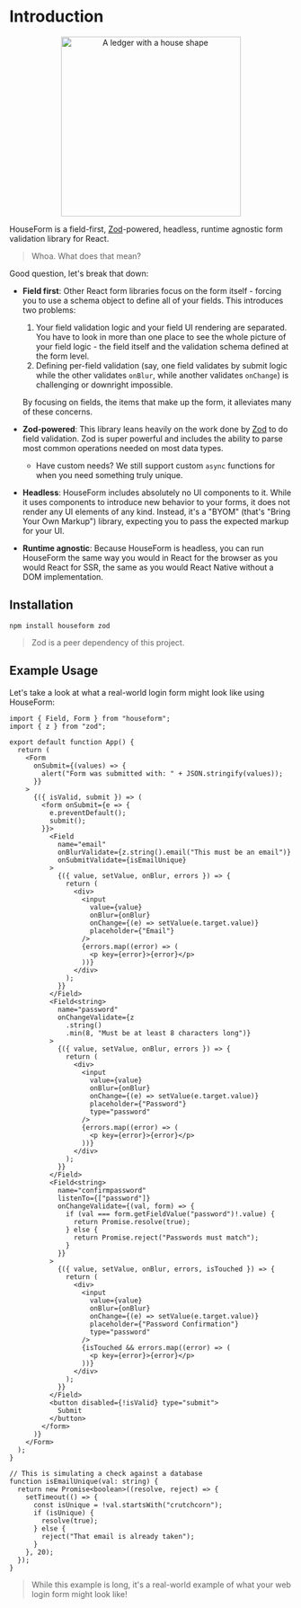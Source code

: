 # Introduction

<div align="center">

<img
height="320"
width="320"
alt="A ledger with a house shape"
src="/logo.svg"
/>

</div>

HouseForm is a field-first, [Zod](https://github.com/colinhacks/zod)-powered, headless, runtime agnostic form validation library for React.

> Whoa. What does that mean?

Good question, let's break that down:

- **Field first**: Other React form libraries focus on the form itself - forcing you to use a schema object to define all of your fields. This introduces two problems:

  1) Your field validation logic and your field UI rendering are separated. You have to look in more than one place to see the whole picture of your field logic - the field itself and the validation schema defined at the form level.
  2) Defining per-field validation (say, one field validates by submit logic while the other validates `onBlur`, while another validates `onChange`) is challenging or downright impossible.

  By focusing on fields, the items that make up the form, it alleviates many of these concerns.

- **Zod-powered**: This library leans heavily on the work done by [Zod](https://github.com/colinhacks/zod) to do field validation. Zod is super powerful and includes the ability to parse most common operations needed on most data types.

  - Have custom needs? We still support custom `async` functions for when you need something truly unique.

- **Headless**: HouseForm includes absolutely no UI components to it. While it uses components to introduce new behavior to your forms, it does not render any UI elements of any kind. Instead, it's a "BYOM" (that's "Bring Your Own Markup") library, expecting you to pass the expected markup for your UI.
- **Runtime agnostic**: Because HouseForm is headless, you can run HouseForm the same way you would in React for the browser as you would React for SSR, the same as you would React Native without a DOM implementation.

## Installation

```shell
npm install houseform zod
```

> Zod is a peer dependency of this project.

## Example Usage

Let's take a look at what a real-world login form might look like using HouseForm:

```tsx
import { Field, Form } from "houseform";
import { z } from "zod";

export default function App() {
  return (
    <Form
      onSubmit={(values) => {
        alert("Form was submitted with: " + JSON.stringify(values));
      }}
    >
      {({ isValid, submit }) => (
        <form onSubmit={e => {
          e.preventDefault();
          submit();
        }}>
          <Field
            name="email"
            onBlurValidate={z.string().email("This must be an email")}
            onSubmitValidate={isEmailUnique}
          >
            {({ value, setValue, onBlur, errors }) => {
              return (
                <div>
                  <input
                    value={value}
                    onBlur={onBlur}
                    onChange={(e) => setValue(e.target.value)}
                    placeholder={"Email"}
                  />
                  {errors.map((error) => (
                    <p key={error}>{error}</p>
                  ))}
                </div>
              );
            }}
          </Field>
          <Field<string>
            name="password"
            onChangeValidate={z
              .string()
              .min(8, "Must be at least 8 characters long")}
          >
            {({ value, setValue, onBlur, errors }) => {
              return (
                <div>
                  <input
                    value={value}
                    onBlur={onBlur}
                    onChange={(e) => setValue(e.target.value)}
                    placeholder={"Password"}
                    type="password"
                  />
                  {errors.map((error) => (
                    <p key={error}>{error}</p>
                  ))}
                </div>
              );
            }}
          </Field>
          <Field<string>
            name="confirmpassword"
            listenTo={["password"]}
            onChangeValidate={(val, form) => {
              if (val === form.getFieldValue("password")!.value) {
                return Promise.resolve(true);
              } else {
                return Promise.reject("Passwords must match");
              }
            }}
          >
            {({ value, setValue, onBlur, errors, isTouched }) => {
              return (
                <div>
                  <input
                    value={value}
                    onBlur={onBlur}
                    onChange={(e) => setValue(e.target.value)}
                    placeholder={"Password Confirmation"}
                    type="password"
                  />
                  {isTouched && errors.map((error) => (
                    <p key={error}>{error}</p>
                  ))}
                </div>
              );
            }}
          </Field>
          <button disabled={!isValid} type="submit">
            Submit
          </button>
        </form>
      )}
    </Form>
  );
}

// This is simulating a check against a database
function isEmailUnique(val: string) {
  return new Promise<boolean>((resolve, reject) => {
    setTimeout(() => {
      const isUnique = !val.startsWith("crutchcorn");
      if (isUnique) {
        resolve(true);
      } else {
        reject("That email is already taken");
      }
    }, 20);
  });
}
```

> While this example is long, it's a real-world example of what your web login form might look like!